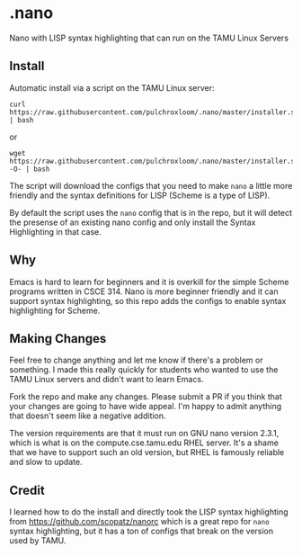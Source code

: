 # .nano
Nano with LISP syntax highlighting that can run on the TAMU Linux Servers

## Install
Automatic install via a script on the TAMU Linux server:
```
curl https://raw.githubusercontent.com/pulchroxloom/.nano/master/installer.sh | bash
```
or
```
wget https://raw.githubusercontent.com/pulchroxloom/.nano/master/installer.sh -O- | bash
```
The script will download the configs that you need to make `nano` a little more friendly and the syntax definitions for LISP (Scheme is a type of LISP).

By default the script uses the `nano` config that is in the repo, but it will detect the presense of an existing nano config and only install the Syntax Highlighting in that case.

## Why
Emacs is hard to learn for beginners and it is overkill for the simple Scheme programs written in CSCE 314. Nano is more beginner friendly and it can support syntax highlighting, so this repo adds the configs to enable syntax highlighting for Scheme.

## Making Changes
Feel free to change anything and let me know if there's a problem or something. I made this really quickly for students who wanted to use the TAMU Linux servers and didn't want to learn Emacs.

Fork the repo and make any changes. Please submit a PR if you think that your changes are going to have wide appeal. I'm happy to admit anything that doesn't seem like a negative addition.

The version requirements are that it must run on GNU nano version 2.3.1, which is what is on the compute.cse.tamu.edu RHEL server. It's a shame that we have to support such an old version, but RHEL is famously reliable and slow to update.

## Credit
I learned how to do the install and directly took the LISP syntax highlighting from https://github.com/scopatz/nanorc which is a great repo for `nano` syntax highlighting, but it has a ton of configs that break on the version used by TAMU.
